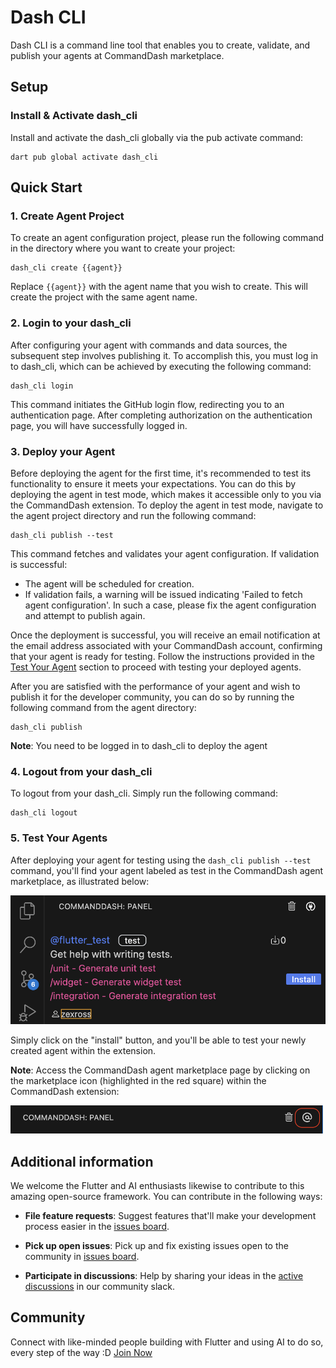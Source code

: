 # Dash CLI

Dash CLI is a command line tool that enables you to create, validate, and publish your agents at CommandDash marketplace. 


## Setup

### Install & Activate dash_cli

Install and activate the dash_cli globally via the pub activate command:

```shell
dart pub global activate dash_cli
```

## Quick Start

### 1. Create Agent Project

To create an agent configuration project, please run the following command in the directory where you want to create your project:

```shell
dash_cli create {{agent}}
```

Replace `{{agent}}` with the agent name that you wish to create. This will create the project with the same agent name.

### 2. Login to your dash_cli

After configuring your agent with commands and data sources, the subsequent step involves publishing it. To accomplish this, you must log in to dash_cli, which can be achieved by executing the following command:

```shell
dash_cli login
```

This command initiates the GitHub login flow, redirecting you to an authentication page. After completing authorization on the authentication page, you will have successfully logged in.

### 3. Deploy your Agent

Before deploying the agent for the first time, it's recommended to test its functionality to ensure it meets your expectations. You can do this by deploying the agent in test mode, which makes it accessible only to you via the CommandDash extension. To deploy the agent in test mode, navigate to the agent project directory and run the following command:

```shell
dash_cli publish --test
```

This command fetches and validates your agent configuration. If validation is successful:
- The agent will be scheduled for creation.
- If validation fails, a warning will be issued indicating 'Failed to fetch agent configuration'. In such a case, please fix the agent configuration and attempt to publish again.

Once the deployment is successful, you will receive an email notification at the email address associated with your CommandDash account, confirming that your agent is ready for testing. Follow the instructions provided in the [Test Your Agent](#5-test-your-agents) section to proceed with testing your deployed agents.


After you are satisfied with the performance of your agent and wish to publish it for the developer community, you can do so by running the following command from the agent directory:

```shell
dash_cli publish
```

**Note**: You need to be logged in to dash_cli to deploy the agent

### 4. Logout from your dash_cli

To logout from your dash_cli. Simply run the following command:

```shell
dash_cli logout
```

### 5. Test Your Agents

After deploying your agent for testing using the `dash_cli publish --test` command, you'll find your agent labeled as test in the CommandDash agent marketplace, as illustrated below:

[<img src="https://raw.githubusercontent.com/CommandDash/packages/develop/dash_cli/assets/test-agent-card.png"/>](assets/test-agent-card.png)

Simply click on the "install" button, and you'll be able to test your newly created agent within the extension.

**Note**: Access the CommandDash agent marketplace page by clicking on the marketplace icon (highlighted in the red square) within the CommandDash extension:

[<img src="https://raw.githubusercontent.com/CommandDash/packages/develop/dash_cli/assets/marketplace-icon.png" width="500"/>](assets/marketplace-icon.png)

## Additional information

We welcome the Flutter and AI enthusiasts likewise to contribute to this amazing open-source framework. You can contribute in the following ways:

- **File feature requests**: Suggest features that'll make your development process easier in the [issues board](https://github.com/CommandDash/packages/issues).

- **Pick up open issues**: Pick up and fix existing issues open to the community in [issues board](https://github.com/CommandDash/packages/issues).

- **Participate in discussions**: Help by sharing your ideas in the [active discussions](https://join.slack.com/t/welltested-ai/shared_invite/zt-25u09fty8-gaggH9HbmopB~4tialTrlA) in our community slack.


## Community

Connect with like-minded people building with Flutter and using AI to do so, every step of the way :D [Join Now](https://join.slack.com/t/welltested-ai/shared_invite/zt-25u09fty8-gaggH9HbmopB~4tialTrlA)